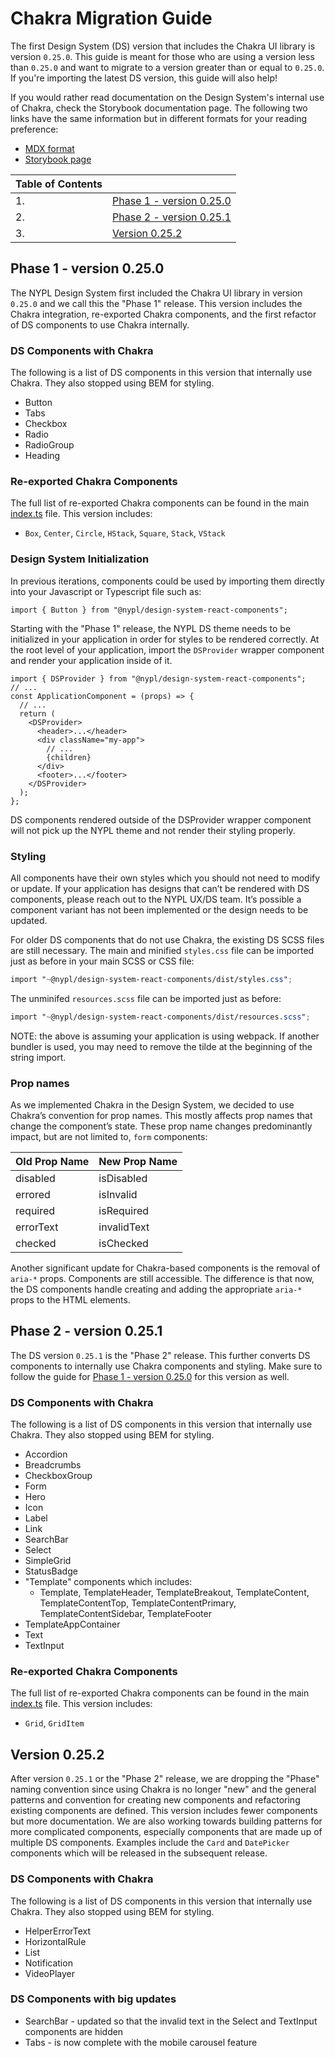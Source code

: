 # Chakra Migration Guide

The first Design System (DS) version that includes the Chakra UI library is version `0.25.0`. This guide is meant for those who are using a version less than `0.25.0` and want to migrate to a version greater than or equal to `0.25.0`. If you're importing the latest DS version, this guide will also help!

If you would rather read documentation on the Design System's internal use of Chakra, check the Storybook documentation page. The following two links have the same information but in different formats for your reading preference:

- [MDX format](/src/docs/Chakra.stories.mdx)
- [Storybook page](https://nypl.github.io/nypl-design-system/storybook-static/?path=/story/chakra-ui--page)

| Table of Contents |                                                       |
| ----------------- | ----------------------------------------------------- |
| 1.                | [Phase 1 - version 0.25.0](#phase-1---version-0.25.0) |
| 2.                | [Phase 2 - version 0.25.1](#phase-2---version-0.25.1) |
| 3.                | [Version 0.25.2](#version-0.25.2)                     |

## Phase 1 - version 0.25.0

The NYPL Design System first included the Chakra UI library in version `0.25.0` and we call this the "Phase 1" release. This version includes the Chakra integration, re-exported Chakra components, and the first refactor of DS components to use Chakra internally.

### DS Components with Chakra

The following is a list of DS components in this version that internally use Chakra. They also stopped using BEM for styling.

- Button
- Tabs
- Checkbox
- Radio
- RadioGroup
- Heading

### Re-exported Chakra Components

The full list of re-exported Chakra components can be found in the main [index.ts](/src/index.ts) file. This version includes:

- `Box`, `Center`, `Circle`, `HStack`, `Square`, `Stack`, `VStack`

### Design System Initialization

In previous iterations, components could be used by importing them directly into your Javascript or Typescript file such as:

```tsx
import { Button } from "@nypl/design-system-react-components";
```

Starting with the "Phase 1" release, the NYPL DS theme needs to be initialized in your application in order for styles to be rendered correctly. At the root level of your application, import the `DSProvider` wrapper component and render your application inside of it.

```tsx
import { DSProvider } from "@nypl/design-system-react-components";
// ...
const ApplicationComponent = (props) => {
  // ...
  return (
    <DSProvider>
      <header>...</header>
      <div className="my-app">
        // ...
        {children}
      </div>
      <footer>...</footer>
    </DSProvider>
  );
};
```

DS components rendered outside of the DSProvider wrapper component will not pick up the NYPL theme and not render their styling properly.

### Styling

All components have their own styles which you should not need to modify or update. If your application has designs that can’t be rendered with DS components, please reach out to the NYPL UX/DS team. It’s possible a component variant has not been implemented or the design needs to be updated.

For older DS components that do not use Chakra, the existing DS SCSS files are still necessary. The main and minified `styles.css` file can be imported just as before in your main SCSS or CSS file:

```scss
import "~@nypl/design-system-react-components/dist/styles.css";
```

The unminifed `resources.scss` file can be imported just as before:

```scss
import "~@nypl/design-system-react-components/dist/resources.scss";
```

NOTE: the above is assuming your application is using webpack. If another bundler is used, you may need to remove the tilde at the beginning of the string import.

### Prop names

As we implemented Chakra in the Design System, we decided to use Chakra’s convention for prop names. This mostly affects prop names that change the component’s state. These prop name changes predominantly impact, but are not limited to, `form` components:

| Old Prop Name | New Prop Name |
| ------------- | ------------- |
| disabled      | isDisabled    |
| errored       | isInvalid     |
| required      | isRequired    |
| errorText     | invalidText   |
| checked       | isChecked     |

Another significant update for Chakra-based components is the removal of `aria-*` props. Components are still accessible. The difference is that now, the DS components handle creating and adding the appropriate `aria-*` props to the HTML elements.

## Phase 2 - version 0.25.1

The DS version `0.25.1` is the "Phase 2" release. This further converts DS components to internally use Chakra components and styling. Make sure to follow the guide for [Phase 1 - version 0.25.0](#phase-1---version-0.25.0) for this version as well.

### DS Components with Chakra

The following is a list of DS components in this version that internally use Chakra. They also stopped using BEM for styling.

- Accordion
- Breadcrumbs
- CheckboxGroup
- Form
- Hero
- Icon
- Label
- Link
- SearchBar
- Select
- SimpleGrid
- StatusBadge
- "Template" components which includes:
  - Template, TemplateHeader, TemplateBreakout, TemplateContent, TemplateContentTop, TemplateContentPrimary, TemplateContentSidebar, TemplateFooter
- TemplateAppContainer
- Text
- TextInput

### Re-exported Chakra Components

The full list of re-exported Chakra components can be found in the main [index.ts](/src/index.ts) file. This version includes:

- `Grid`, `GridItem`

## Version 0.25.2

After version `0.25.1` or the "Phase 2" release, we are dropping the "Phase" naming convention since using Chakra is no longer "new" and the general patterns and convention for creating new components and refactoring existing components are defined. This version includes fewer components but more documentation. We are also working towards building patterns for more complicated components, especially components that are made up of multiple DS components. Examples include the `Card` and `DatePicker` components which will be released in the subsequent release.

### DS Components with Chakra

The following is a list of DS components in this version that internally use Chakra. They also stopped using BEM for styling.

- HelperErrorText
- HorizontalRule
- List
- Notification
- VideoPlayer

### DS Components with big updates

- SearchBar - updated so that the invalid text in the Select and TextInput components are hidden
- Tabs - is now complete with the mobile carousel feature
